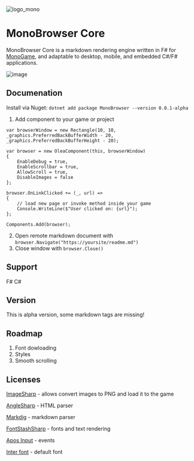 ![logo_mono](https://github.com/user-attachments/assets/078bc0a3-a624-4b64-8be9-58ea13162d2b)


# MonoBrowser Core
MonoBrowser Core is a markdown rendering engine written in F# for [MonoGame](https://monogame.net), and adaptable to desktop, mobile, and embedded C#/F# applications.

![image](https://github.com/user-attachments/assets/7aad1f49-cf83-423c-8445-78c8d53f7001)


## Documenation

Install via Nuget: `dotnet add package MonoBrowser --version 0.0.1-alpha`

1. Add component to your game or project

```
var browserWindow = new Rectangle(10, 10, _graphics.PreferredBackBufferWidth - 20, _graphics.PreferredBackBufferHeight - 20);

var browser = new OleaComponent(this, browserWindow)
{
    EnableDebug = true,
    EnableScrollbar = true,
    AllowScroll = true,
    DisableImages = false
};

browser.OnLinkClicked += (_, url) =>
{
    // load new page or invoke method inside your game
    Console.WriteLine($"User clicked on: {url}");
};

Components.Add(browser);
```

2. Open remote markdown document with `browser.Navigate("https://yoursite/readme.md")`
3. Close window with `browser.Close()` 


## Support
F#
C#

## Version
This is alpha version, some markdown tags are missing!

## Roadmap
1. Font dowloading
2. Styles
3. Smooth scrolling

## Licenses
[ImageSharp](https://github.com/SixLabors/ImageSharp) - allows convert images to PNG and load it to the game

[AngleSharp](https://github.com/AngleSharp/AngleSharp) - HTML parser

[Markdig](https://github.com/xoofx/markdig) - markdown parser

[FontStashSharp](https://github.com/FontStashSharp/FontStashSharp) - fonts and text rendering

[Apos Input](https://github.com/Apostolique/Apos.Input) - events

[Inter font](https://openfontlicense.org/) - default font
